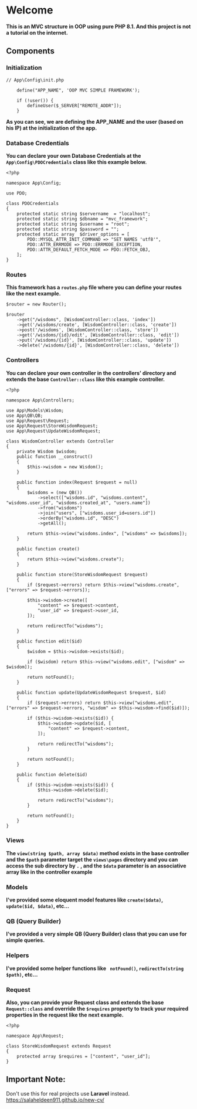 # Welcome

**This is an MVC structure in OOP using pure PHP 8.1. And this project is not a tutorial on the internet.**

## Components

### Initialization

```
// App\Config\init.php

    define("APP_NAME", 'OOP MVC SIMPLE FRAMEWORK');

    if (!user()) {
        defineUser($_SERVER["REMOTE_ADDR"]);
    }
```

**As you can see, we are defining the APP_NAME and the user (based on his IP) at the initialization of the app.**

### Database Credentials

**You can declare your own Database Credentials at the `App\Config\PDOCredentials` class like this example below.**

```
<?php

namespace App\Config;

use PDO;

class PDOCredentials
{
    protected static string $servername  = "localhost";
    protected static string $dbname = "mvc_framework";
    protected static string $username = "root";
    protected static string $password = "";
    protected static array  $driver_options = [
        PDO::MYSQL_ATTR_INIT_COMMAND => "SET NAMES 'utf8'",
        PDO::ATTR_ERRMODE => PDO::ERRMODE_EXCEPTION,
        PDO::ATTR_DEFAULT_FETCH_MODE => PDO::FETCH_OBJ,
    ];
}
```

### Routes

**This framework has a `routes.php` file where you can define your routes like the next example.**
<br>

```
$router = new Router();

$router
    ->get("/wisdoms", [WisdomController::class, 'index'])
    ->get('/wisdoms/create', [WisdomController::class, 'create'])
    ->post('/wisdoms', [WisdomController::class, 'store'])
    ->get('/wisdoms/{id}/edit', [WisdomController::class, 'edit'])
    ->put('/wisdoms/{id}', [WisdomController::class, 'update'])
    ->delete('/wisdoms/{id}', [WisdomController::class, 'delete'])
```

### Controllers

**You can declare your own controller in the controllers' directory and extends the base `Controller::class` like this example controller.**
<br>

```
<?php

namespace App\Controllers;

use App\Models\Wisdom;
use App\QB\QB;
use App\Request\Request;
use App\Request\StoreWisdomRequest;
use App\Request\UpdateWisdomRequest;

class WisdomController extends Controller
{
    private Wisdom $wisdom;
    public function __construct()
    {
        $this->wisdom = new Wisdom();
    }

    public function index(Request $request = null)
    {
        $wisdoms = (new QB())
            ->select(["wisdoms.id", "wisdoms.content", "wisdoms.user_id", "wisdoms.created_at", "users.name"])
            ->from("wisdoms")
            ->join("users", ["wisdoms.user_id=users.id"])
            ->orderBy("wisdoms.id", "DESC")
            ->getAll();

        return $this->view("wisdoms.index", ["wisdoms" => $wisdoms]);
    }

    public function create()
    {
        return $this->view("wisdoms.create");
    }

    public function store(StoreWisdomRequest $request)
    {
        if ($request->errors) return $this->view("wisdoms.create", ["errors" => $request->errors]);

        $this->wisdom->create([
            "content" => $request->content,
            "user_id" => $request->user_id,
        ]);

        return redirectTo("wisdoms");
    }

    public function edit($id)
    {
        $wisdom = $this->wisdom->exists($id);

        if ($wisdom) return $this->view("wisdoms.edit", ["wisdom" => $wisdom]);

        return notFound();
    }

    public function update(UpdateWisdomRequest $request, $id)
    {
        if ($request->errors) return $this->view("wisdoms.edit", ["errors" => $request->errors, "wisdom" => $this->wisdom->find($id)]);

        if ($this->wisdom->exists($id)) {
            $this->wisdom->update($id, [
                "content" => $request->content,
            ]);

            return redirectTo("wisdoms");
        }

        return notFound();
    }

    public function delete($id)
    {
        if ($this->wisdom->exists($id)) {
            $this->wisdom->delete($id);

            return redirectTo("wisdoms");
        }

        return notFound();
    }
}
```

### Views

**The `view(string $path, array $data)` method exists in the base controller and the `$path` parameter target the `views\pages` directory and you can access the sub directory by `.` , and the `$data` parameter is an associative array like in the controller example**

### Models

**I've provided some eloquent model features like `create($data)`, `update($id, $data)`, etc...**

### QB (Query Builder)

**I've provided a very simple QB (Query Builder) class that you can use for simple queries.**

### Helpers

**I've provided some helper functions like ` notFound()`, `redirectTo(string $path)`, etc...**
<br>

### Request

**Also, you can provide your Request class and extends the base `Request::class` and override the `$requires` property to track your required properties in the request like the next example.**
<br>

```
<?php

namespace App\Request;

class StoreWisdomRequest extends Request
{
    protected array $requires = ["content", "user_id"];
}
```

## Important Note:

Don't use this for real projects use **Laravel** instead.
<br>
https://salaheldeen911.github.io/new-cv/
